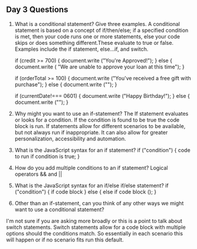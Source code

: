 ## Day 3 Questions

1. What is a conditional statement? Give three examples.
    A conditional statement is based on a concept of if/then/else; if a specified condition is met, then your code runs one or more statements, else your code skips or does something different.These evaluate to true or false. Examples include the if statement, else...if, and switch.

    if (credit >= 700) {
      document.write ("You're Approved!");
    } else {
      document.write ( "We are unable to approve your loan at this time");
    }

    if (orderTotal >= 100) {
      document.write ("You've received a free gift with purchase");
    } else {
      document.write ("");
    }

    if (currentDate!=== 0601) {
      document.write ("Happy Birthday!");
    } else {
      document.write ("");
    }


1. Why might you want to use an if-statement?
    The If statement evaluates or looks for a condition. If the condition is found to be true the code block is run. If statements allow for different scenarios to be available, but not always run if inappropriate. It can also allow for greater personalization, accessibility and automation.

1. What is the JavaScript syntax for an if statement?
    if ("condition") {
      code to run if condition is true;
    }
1. How do you add multiple conditions to an if statement?
    Logical operators && and ||

1. What is the JavaScript syntax for an if/else if/else statement?
    if ("condition") {
      if code block
    }
    else {
      else if code block ();
    }

1. Other than an if-statement, can you think of any other ways we might want to use a conditional statement?

  I'm not sure if you are asking more broadly or this is a point to talk about switch statements. Switch statements allow for a code block with multiple options should the conditions match. So essentially in each scenario this will happen or if no scenario fits run this default.
